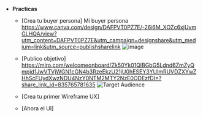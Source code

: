 - **Practicas**
  - [Crea tu buyer persona]
  Mi buyer persona https://www.canva.com/design/DAFPVT0PZ7E/-26i6M_XOZc6xjUvmGLHQA/view?utm_content=DAFPVT0PZ7E&utm_campaign=designshare&utm_medium=link&utm_source=publishsharelink
  ![image](https://user-images.githubusercontent.com/114269186/203374752-c33c063a-7547-4117-9635-dd73376d2508.png)

  - [Publico objetivo]
  https://miro.com/welcomeonboard/Zk50Yk01QlBGbG5Ldnd6ZmZyQmpjd1JwVTVjWGN1cGN4b3RzeEkzU21jU0hESEY3YUlmRUVDZXYwZHhScFUydXwzNDU4NzY0NTM2MTY2NzE0ODEzfDI=?share_link_id=835765781635
  ![Target Audience](https://user-images.githubusercontent.com/114269186/203377890-7a6cfc20-ce1c-4944-b826-548dc74dfede.jpg)

  - [Crea tu primer Wireframe UX]
  - [Ahora el UI]
